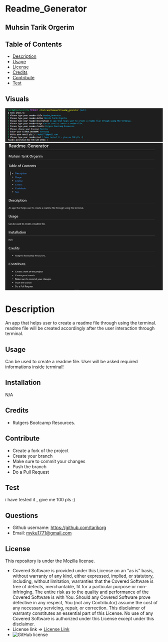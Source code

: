 
  # Readme_Generator

  ## Muhsin Tarik Orgerim

  ## Table of Contents
  - [Description](#description)
  - [Usage](#usage)
  - [License](#license)
  - [Credits](#credits)
  - [Contribute](#contribute)
  - [Test](#test)


  ## Visuals
  <img src="assets/images/readme-1.png">
  <img src="assets/images/readme-2.png">

  # Description
  An app that helps user to create a readme file through using the terminal. readme file will be created accordingly after the user interaction through terminal.


  ## Usage
  Can be used to create a readme file. User will be asked required informations inside terminal!

  ## Installation
  N/A

  ## Credits
  - Rutgers Bootcamp Resources.

  ## Contribute
  - Create a fork of the project
  - Create your branch
  - Make sure to commit your changes
  - Push the branch
  - Do a Pull Request

  ## Test
  i have tested it , give me 100 pls :)

   
  ## Questions
  - Github username: https://github.com/tarikorg
  - Email: myku1771@gmail.com


  ## License
  This repository is under the Mozilla license.
  - Covered Software is provided under this License on an “as is” basis, without warranty of any kind, either expressed, implied, or statutory, including, without limitation, warranties that the Covered Software is free of defects, merchantable, fit for a particular purpose or non-infringing. The entire risk as to the quality and performance of the Covered Software is with You. Should any Covered Software prove defective in any respect, You (not any Contributor) assume the cost of any necessary servicing, repair, or correction. This disclaimer of warranty constitutes an essential part of this License. No use of any Covered Software is authorized under this License except under this disclaimer.
  - License link => [License Link](https://opensource.org/licenses/MPL_2.0)
  - ![GitHub license](https://img.shields.io/badge/License-MPL_2.0-brightgreen.svg)

